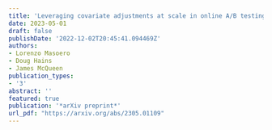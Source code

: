 ```yaml
---
title: 'Leveraging covariate adjustments at scale in online A/B testing'
date: 2023-05-01
draft: false
publishDate: '2022-12-02T20:45:41.094469Z'
authors:
- Lorenzo Masoero
- Doug Hains
- James McQueen
publication_types:
- '3'
abstract: ''
featured: true
publication: '*arXiv preprint*'
url_pdf: "https://arxiv.org/abs/2305.01109"
---
```



